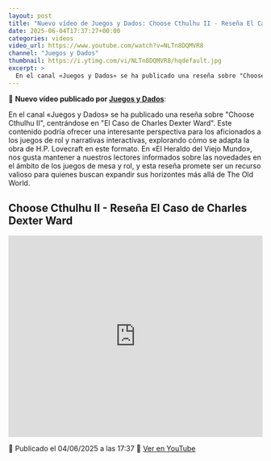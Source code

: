 ```yaml
---
layout: post
title: "Nuevo vídeo de Juegos y Dados: Choose Cthulhu II - Reseña El Caso de Charles Dexter Ward"
date: 2025-06-04T17:37:27+00:00
categories: videos
video_url: https://www.youtube.com/watch?v=NLTn8DQMVR8
channel: "Juegos y Dados"
thumbnail: https://i.ytimg.com/vi/NLTn8DQMVR8/hqdefault.jpg
excerpt: >
  En el canal «Juegos y Dados» se ha publicado una reseña sobre "Choose Cthulhu II", centrándose en "El Caso de Charles Dexter Ward". Este contenido podría ofrecer una interesante perspectiva para los aficionados a los juegos de rol y narrativas interactivas, explorando cómo se adapta la obra de H.P. Lovecraft en este formato. En «El Heraldo del Viejo Mundo», nos gusta mantener a nuestros lectores informados sobre las novedades en el ámbito de los juegos de mesa y rol, y esta reseña promete ser un recurso valioso para quienes buscan expandir sus horizontes más allá de The Old World.
---
```


🎥 **Nuevo vídeo publicado por [Juegos y Dados](https://www.youtube.com/channel/UCKYcuuzvrqrPobA1poIhOBw)**:

En el canal «Juegos y Dados» se ha publicado una reseña sobre "Choose Cthulhu II", centrándose en "El Caso de Charles Dexter Ward". Este contenido podría ofrecer una interesante perspectiva para los aficionados a los juegos de rol y narrativas interactivas, explorando cómo se adapta la obra de H.P. Lovecraft en este formato. En «El Heraldo del Viejo Mundo», nos gusta mantener a nuestros lectores informados sobre las novedades en el ámbito de los juegos de mesa y rol, y esta reseña promete ser un recurso valioso para quienes buscan expandir sus horizontes más allá de The Old World.

## Choose Cthulhu II - Reseña El Caso de Charles Dexter Ward

<iframe width="100%" height="400" src="https://www.youtube.com/embed/NLTn8DQMVR8" frameborder="0" allowfullscreen></iframe>

📅 Publicado el 04/06/2025 a las 17:37
🔗 [Ver en YouTube](https://www.youtube.com/watch?v=NLTn8DQMVR8)
